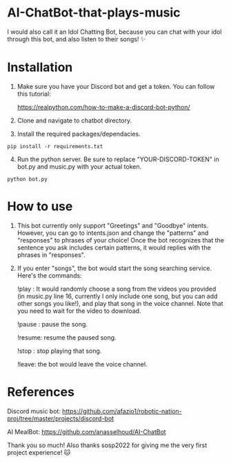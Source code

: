 # AI-ChatBot-that-plays-music
I would also call it an Idol Chatting Bot, because you can chat with your idol through this bot, and also listen to their songs! ✨

# Installation
1. Make sure you have your Discord bot and get a token. You can follow this tutorial:

    https://realpython.com/how-to-make-a-discord-bot-python/

2. Clone and navigate to chatbot directory.

3. Install the required packages/dependacies.

```
pip install -r requirements.txt
```

4. Run the python server. Be sure to replace "YOUR-DISCORD-TOKEN" in bot.py and music.py with your actual token.
```
python bot.py
```

# How to use
1. This bot currently only support "Greetings" and "Goodbye" intents. However, you can go to intents.json and change the "patterns" and "responses" to phrases of your choice! Once the bot recognizes that the sentence you ask includes certain patterns, it would replies with the phrases in "responses".
2. If you enter "songs", the bot would start the song searching service. Here's the commands:

    !play : It would randomly choose a song from the videos you provided (in music.py line 16, currently I only include one song, but you can add     other songs you like!), and play that song in the voice channel. Note that you need to wait for the video to download.

    !pause : pause the song.

    !resume: resume the paused song.

    !stop : stop playing that song.

    !leave: the bot would leave the voice channel.

# References
Discord music bot: https://github.com/afazio1/robotic-nation-proj/tree/master/projects/discord-bot

AI MealBot: https://github.com/anasselhoud/AI-ChatBot

Thank you so much! Also thanks sosp2022 for giving me the very first project experience! 🐱
